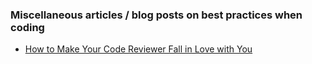 ### Miscellaneous articles / blog posts on best practices when coding

* [How to Make Your Code Reviewer Fall in Love with You](https://mtlynch.io/code-review-love/)
                                                       
